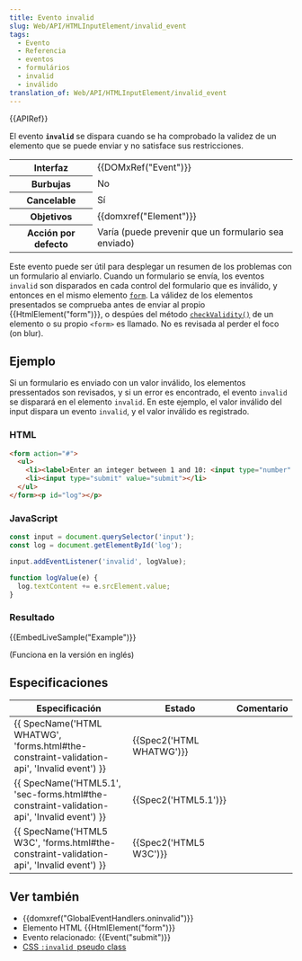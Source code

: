 ```yaml
---
title: Evento invalid
slug: Web/API/HTMLInputElement/invalid_event
tags:
  - Evento
  - Referencia
  - eventos
  - formulários
  - invalid
  - inválido
translation_of: Web/API/HTMLInputElement/invalid_event
---
```

{{APIRef}}

El evento **`invalid`** se dispara cuando se ha comprobado la validez de un elemento que se puede enviar y no satisface sus restricciones.

<table class="properties">
  <tbody>
    <tr>
      <th>Interfaz</th>
      <td>{{DOMxRef("Event")}}</td>
    </tr>
    <tr>
      <th>Burbujas</th>
      <td>No</td>
    </tr>
    <tr>
      <th>Cancelable</th>
      <td>Sí</td>
    </tr>
    <tr>
      <th>Objetivos</th>
      <td>{{domxref("Element")}}</td>
    </tr>
    <tr>
      <th>Acción por defecto</th>
      <td>Varía (puede prevenir que un formulario sea enviado)</td>
    </tr>
  </tbody>
</table>

Este evento puede ser útil para desplegar un resumen de los problemas con un formulario al enviarlo. Cuando un formulario se envía, los eventos `invalid` son disparados en cada control del formulario que es inválido, y entonces en el mismo elemento [`form`](https://www.w3.org/TR/html51/sec-forms.html#elementdef-form). La válidez de los elementos presentados se comprueba antes de enviar al propio {{HtmlElement("form")}}, o despúes del método [`checkValidity()`](/es/docs/HTML/Forms_in_HTML#Constraint_Validation_API) de un elemento o su propio `<form>` es llamado. No es revisada al perder el foco (on blur).

## Ejemplo

Si un formulario es enviado con un valor inválido, los elementos pressentados son revisados, y si un error es encontrado, el evento `invalid` se disparará en el elemento `invalid`. En este ejemplo, el valor inválido del input dispara un evento `invalid`, y el valor inválido es registrado.

### HTML

```html
<form action="#">
  <ul>
    <li><label>Enter an integer between 1 and 10: <input type="number" min="0" max="10" required></label></li>
    <li><input type="submit" value="submit"></li>
  </ul>
</form><p id="log"></p>
```

### JavaScript

```js
const input = document.querySelector('input');
const log = document.getElementById('log');

input.addEventListener('invalid', logValue);

function logValue(e) {
  log.textContent += e.srcElement.value;
}
```

### Resultado

{{EmbedLiveSample("Example")}}

(Funciona en la versión en inglés)

## Especificaciones

| Especificación                                                                                                           | Estado                           | Comentario |
| ------------------------------------------------------------------------------------------------------------------------ | -------------------------------- | ---------- |
| {{ SpecName('HTML WHATWG', 'forms.html#the-constraint-validation-api', 'Invalid event') }} | {{Spec2('HTML WHATWG')}} |            |
| {{ SpecName('HTML5.1', 'sec-forms.html#the-constraint-validation-api', 'Invalid event') }} | {{Spec2('HTML5.1')}}     |            |
| {{ SpecName('HTML5 W3C', 'forms.html#the-constraint-validation-api', 'Invalid event') }}     | {{Spec2('HTML5 W3C')}}     |            |

## Ver también

- {{domxref("GlobalEventHandlers.oninvalid")}}
- Elemento HTML {{HtmlElement("form")}}
- Evento relacionado: {{Event("submit")}}
- [CSS `:invalid `pseudo class](/es/docs/Web/CSS/:invalid)
